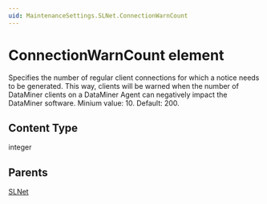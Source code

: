 ```yaml
---
uid: MaintenanceSettings.SLNet.ConnectionWarnCount
---
```


# ConnectionWarnCount element

Specifies the number of regular client connections for which a notice needs to be generated. This way, clients will be warned when the number of DataMiner clients on a DataMiner Agent can negatively impact the DataMiner software. Minium value: 10. Default: 200.

## Content Type

integer

## Parents

[SLNet](xref:MaintenanceSettings.SLNet)
